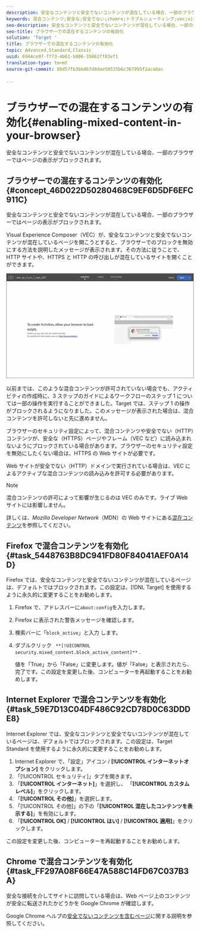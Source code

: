 ```yaml
---
description: 安全なコンテンツと安全でないコンテンツが混在している場合、一部のブラウザーではページの表示がブロックされます。
keywords: 混合コンテンツ;安全な;安全でない;chomre;トラブルシューティング;vec;visual experience composer;保護されていない
seo-description: 安全なコンテンツと安全でないコンテンツが混在している場合、一部のブラウザーではページの表示がブロックされます。
seo-title: ブラウザーでの混在するコンテンツの有効化
solution: 'Target '
title: ブラウザーでの混在するコンテンツの有効化
topic: Advanced,Standard,Classic
uuid: 6944ce97-ff73-4b61-b006-35862ff83ef1
translation-type: tm+mt
source-git-commit: 8bd57fb3bb467d8dae50535b6c367995f2acabac

---
```



# ブラウザーでの混在するコンテンツの有効化{#enabling-mixed-content-in-your-browser}

安全なコンテンツと安全でないコンテンツが混在している場合、一部のブラウザーではページの表示がブロックされます。

## ブラウザーでの混在するコンテンツの有効化 {#concept_46D022D50280468C9EF6D5DF6EFC911C}

安全なコンテンツと安全でないコンテンツが混在している場合、一部のブラウザーではページの表示がブロックされます。

Visual Experience Composer（VEC）が、安全なコンテンツと安全でないコンテンツが混在しているページを開こうとすると、ブラウザーでのブロックを無効にする方法を説明したメッセージが表示されます。その方法に従うことで、HTTP サイトや、HTTPS と HTTP の呼び出しが混在しているサイトを開くことができます。

![](assets/mixed_content_warning.gif)

以前までは、このような混合コンテンツが許可されていない場合でも、アクティビティの作成時に、3 ステップのガイドによるワークフローのステップ 1 については一部の操作を実行することができました。Target では、ステップ 1 の操作がブロックされるようになりました。このメッセージが表示された場合は、混合コンテンツを許可しないと先に進めません。

ブラウザーのセキュリティ設定によって、混合コンテンツや安全でない（HTTP）コンテンツが、安全な（HTTPS）ページやフレーム（VEC など）に読み込まれないようにブロックされている場合があります。ブラウザーのセキュリティ設定を無効にしたくない場合は、HTTPS の Web サイトが必要です。

Web サイトが安全でない（HTTP）ドメインで実行されている場合は、VEC によるアクティブな混合コンテンツの読み込みを許可する必要があります。

>[!NOTE]
>
>混合コンテンツの許可によって影響が生じるのは VEC のみです。ライブ Web サイトには影響しません。

詳しくは、*Mozilla Developer Network*（MDN）の Web サイトにある[混在コンテンツ](https://developer.mozilla.org/en-US/docs/Web/Security/Mixed_content)を参照してください。

## Firefox で混合コンテンツを有効化 {#task_5448763B8DC941FD80F84041AEF0A14D}

Firefox では、安全なコンテンツと安全でないコンテンツが混在しているページは、デフォルトではブロックされます。この設定は、[!DNL Target] を使用するように永久的に変更することをお勧めします。

<!-- 

target/t_mixed_content_firefox.xml

 -->

1. Firefox で、アドレスバーに`about:config`を入力します。
1. Firefox に表示された警告メッセージを確認します。
1. 検索バーに「`block_active`」と入力 します。
1. ダブルクリック ` **[!UICONTROL security.mixed_content.block_active_content]**` .

   値を「True」から「False」に変更します。値が「False」と表示されたら、完了です。この設定を変更した後、コンピューターを再起動することをお勧めします。

## Internet Explorer で混合コンテンツを有効化 {#task_59E7D13C04DF486C92CD78D0C63DDDE8}

Internet Explorer では、安全なコンテンツと安全でないコンテンツが混在しているページは、デフォルトではブロックされます。この設定は、Target Standard を使用するように永久的に変更することをお勧めします。

<!-- 

target/t_mixed_content_ie.xml

 -->

1. Internet Explorer で、「設定」アイコン / **[!UICONTROL インターネットオプション]** をクリックします。
1. 「[!UICONTROL セキュリティ]」タブを開きます。
1. 「**[!UICONTROL インターネット]**」を選択し、 「**[!UICONTROL カスタムレベル]**」をクリックします。
1. 「**[!UICONTROL その他]**」を選択します。
1. 「[!UICONTROL その他]」の下の「**[!UICONTROL 混在したコンテンツを表示する]**」を有効にします。
1. 「**[!UICONTROL OK]** / **[!UICONTROL はい]** / **[!UICONTROL 適用]**」をクリックします。

この設定を変更した後、コンピューターを再起動することをお勧めします。

## Chrome で混合コンテンツを有効化 {#task_FF297A08F66E47A588C14FD67C037B3A}

安全な接続を介してサイトに訪問している場合は、Web ページ上のコンテンツが安全に転送されたかどうかを Google Chrome が確認します。

<!-- 

target/t_mixed_content_chrome.xml

 -->

Google Chrome ヘルプの[安全でないコンテンツを含むページ](https://support.google.com/chrome/answer/1342714?hl=en)に関する説明を参照してください。

